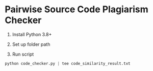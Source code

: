 # Pairwise Source Code Plagiarism Checker

1. Install Python 3.8+

2. Set up folder path

3. Run script
```python
python code_checker.py | tee code_similarity_result.txt
```
